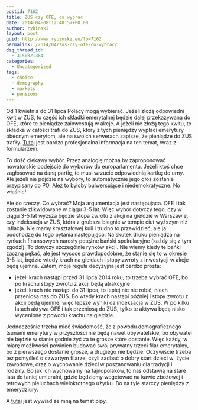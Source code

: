 ```yaml
---
postid: 7162
title: ZUS czy OFE, co wybrać
date: 2014-04-08T12:48:57+00:00
author: rybinski
layout: post
guid: http://www.rybinski.eu/?p=7162
permalink: /2014/04/zus-czy-ofe-co-wybrac/
dsq_thread_id:
  - 3150821384
categories:
  - Uncategorized
tags:
  - choice
  - demography
  - markets
  - pensions
---
```

Od 1 kwietnia do 31 lipca Polacy mogą wybierać. Jeżeli złożą odpowiedni kwit w ZUS, to część ich składki emerytalnej będzie dalej przekazywana do OFE, które te pieniądze zainwestują w akcje. A jeżeli nie złożą tego kwitu, to składka w całości trafi do ZUS, który z tych pieniędzy wypłaci emerytury obecnym emerytom, ale na swoich serwerach zapisze, że pieniądze do ZUS trafiły. [Tutaj](http://www.zus.pl/default.asp?p=3&id=5056) jest bardzo profesjonalna informacja na ten temat, wraz z formularzem.

To dość ciekawy wybór. Przez analogię można by zaproponować nowatorskie podejście do wyborów do europarlamentu. Jeżeli ktoś chce zagłosować na daną partię, to musi wrzucić odpowiednią kartkę do urny. Ale jeżeli nie pójdzie na wybory, to automatycznie jego głos zostanie przypisany do PO. Ależ to byłoby bulwersujące i niedemokratyczne. No właśnie!

Ale do rzeczy. Co wybrać? Moja argumentacja jest następująca. OFE i tak zostanie zlikwidowane w ciągu 3-5 lat. Więc wybór dotyczy tego, czy w ciągu 3-5 lat wyższa będzie stopa zwrotu z akcji na giełdzie w Warszawie, czy indeksacja w ZUS, która z grubsza biegnie w tempie ciut wyższym niż inflacja. Nie mamy kryształowej kuli i trudno to przewidzieć, ale ja podchodzę do tego pytania następująco. Na skutek druku pieniądza na rynkach finansowych narosły potężne bański spekulacyjne (każdy się z tym zgodzi). To dotyczy szczególnie rynków akcji. Nie wiemy kiedy te bańki zaczną pękać, ale jest wysoce prawdopodobne, że stanie się to w okresie 3-5 lat, będzie wtedy krach na giełdach i stopy zwroty z inwestycji w akcje będą ujemne. Zatem, moja reguła decyzyjna jest bardzo prosta:

  * jeżeli krach nastąpi przed 31 lipca 2014 roku, to trzeba wybrać OFE, bo po krachu stopy zwrotu z akcji będą atrakcyjne
  * jeżeli krach nie nastąpi do 31 lipca, to lepiej nic nie robić, niech przeniosą nas do ZUS. Bo wtedy krach nastąpi później i stopy zwrotu z akcji będą ujemne, więc lepsze wyniki da indeksacja w ZUS. W po kilku latach aktywa OFE i tak przeniosą do ZUS, tylko te aktywa będą nisko wycenione z powodu krachu na giełdzie.

Jednocześnie trzeba mieć świadomość, że z powodu demograficznego tsunami emerytury w przyszłości nie będą nawet obywatelskie, bo obywatel nie będzie w stanie godnie żyć za te grosze które dostanie. Więc każdy, w miarę możliwości powinien budować swój prywatny trzeci filar emerytalny, bo z pierwszego dostanie grosze, a drugiego nie będzie. Oczywiście trzeba też pomyśleć o czwartym filarze, czyli zadbać o dobry start dzieci w  życie zawodowe, oraz o wychowanie dzieci w poszanowaniu dla tradycji i rodziny. Bo jak ich wychowamy na fajnopolaków, to nas odstawią na stare lata do taniej umieralni, gdzie będziemy wegetować na kawie zbożowej i tetrowych pieluchach wielokrotnego użytku. Bo na tyle starczy pieniędzy z emerydziury.

A [tutaj](http://biznes.onet.pl/wideo/pip-a-na-kazdego-znajdzie-haka-wszyscy-pracodawcy-,148569,w.html) jest wywiad ze mną na temat pipy.
